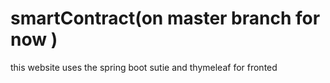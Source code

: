 # smartContract(on master branch for now )
this website uses the spring boot sutie and thymeleaf for fronted
